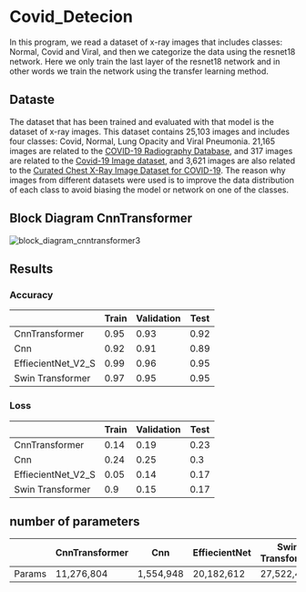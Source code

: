 # Covid_Detecion
In this program, we read a dataset of x-ray images that includes classes: Normal, Covid and Viral, and then we categorize the data using the resnet18 network.
Here we only train the last layer of the resnet18 network and in other words we train the network using the transfer learning method.

## Dataste
The dataset that has been trained and evaluated with that model is the dataset of x-ray images. This dataset contains 25,103 images and includes four classes: Covid, Normal, Lung Opacity and Viral Pneumonia.
21,165 images are related to the <a href='https://www.kaggle.com/datasets/tawsifurrahman/covid19-radiography-database'>COVID-19 Radiography Database</a>, and 317 images are related to the <a href='https://www.kaggle.com/datasets/pranavraikokte/covid19-image-dataset'>Covid-19 Image dataset</a>, and 3,621 images are also related to the <a href='https://www.kaggle.com/datasets/unaissait/curated-chest-xray-image-dataset-for-covid19'>Curated Chest X-Ray Image Dataset for COVID-19</a>.
The reason why images from different datasets were used is to improve the data distribution of each class to avoid biasing the model or network on one of the classes.


## Block Diagram CnnTransformer
![block_diagram_cnntransformer3](https://github.com/SayedMahdiMousavi/Covid_Detecion/assets/56066734/c551e47e-72b2-4f16-a49f-fb16eaa50cba)



## Results

### Accuracy
|                           |     Train    |     Validation    |     Test    |
|---------------------------|--------------|-------------------|-------------|
|     CnnTransformer        |     0.95     |     0.93          |     0.92    |
|     Cnn                   |     0.92     |     0.91          |     0.89    |
|     EffiecientNet_V2_S    |     0.99     |     0.96          |     0.95    |
|     Swin Transformer      |     0.97     |     0.95          |     0.95    |


### Loss
|                           |     Train    |     Validation    |     Test    |
|---------------------------|--------------|-------------------|-------------|
|     CnnTransformer        |     0.14     |     0.19          |     0.23    |
|     Cnn                   |     0.24     |     0.25          |     0.3     |
|     EffiecientNet_V2_S    |     0.05     |     0.14          |     0.17    |
|     Swin Transformer      |     0.9      |     0.15          |     0.17    |

## number of parameters
|               |     CnnTransformer    |     Cnn          |     EffiecientNet    |     Swin Transformer    |
|---------------|-----------------------|------------------|----------------------|-------------------------|
|     Params    |     11,276,804        |     1,554,948    |     20,182,612       |     27,522,430          |
